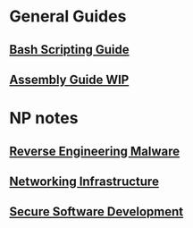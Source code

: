 # General Guides

## [Bash Scripting Guide](https://yadunut.github.io/notes/bash.html)
## [Assembly Guide WIP](https://yadunut.github.io/notes/assembly.html)

# NP notes

## [Reverse Engineering Malware](https://yadunut.github.io/notes/REM.html)

## [Networking Infrastructure](https://yadunut.github.io/notes/NI.html)

## [Secure Software Development](https://yadunut.github.io/notes/SSD.html)
